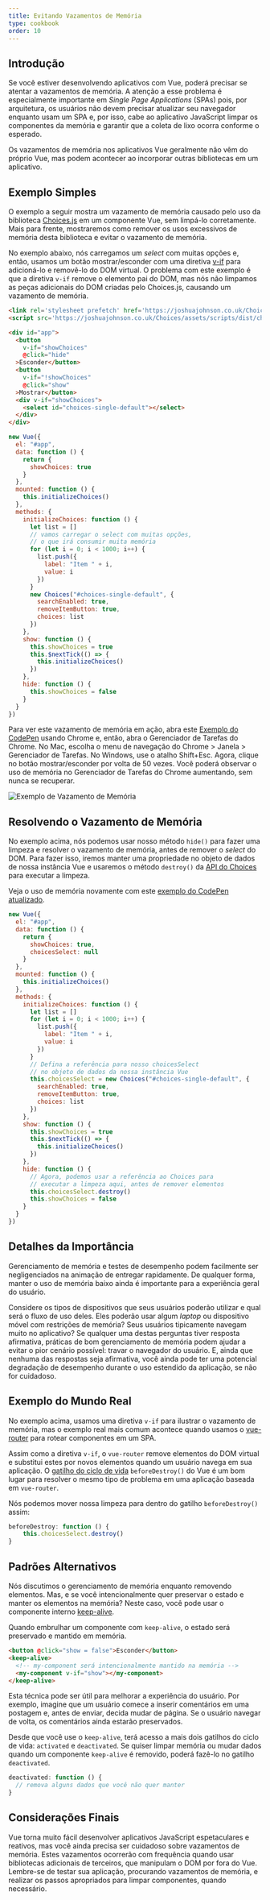 ```yaml
---
title: Evitando Vazamentos de Memória
type: cookbook
order: 10
---
```


## Introdução

Se você estiver desenvolvendo aplicativos com Vue, poderá precisar se atentar a vazamentos de memória. A atenção a esse problema é especialmente importante em _Single Page Applications_ (SPAs) pois, por arquitetura, os usuários não devem precisar atualizar seu navegador enquanto usam um SPA e, por isso, cabe ao aplicativo JavaScript limpar os componentes da memória e garantir que a coleta de lixo ocorra conforme o esperado.

Os vazamentos de memória nos aplicativos Vue geralmente não vêm do próprio Vue, mas podem acontecer ao incorporar outras bibliotecas em um aplicativo.

## Exemplo Simples

O exemplo a seguir mostra um vazamento de memória causado pelo uso da biblioteca [Choices.js](https://github.com/jshjohnson/Choices) em um componente Vue, sem limpá-lo corretamente. Mais para frente, mostraremos como remover os usos excessivos de memória desta biblioteca e evitar o vazamento de memória.

No exemplo abaixo, nós carregamos um _select_ com muitas opções e, então, usamos um botão mostrar/esconder com uma diretiva [v-if](/v2/guide/conditional.html) para adicioná-lo e removê-lo do DOM virtual. O problema com este exemplo é que a diretiva `v-if` remove o elemento pai do DOM, mas nós não limpamos as peças adicionais do DOM criadas pelo Choices.js, causando um vazamento de memória.

```html
<link rel='stylesheet prefetch' href='https://joshuajohnson.co.uk/Choices/assets/styles/css/choices.min.css?version=3.0.3'>
<script src='https://joshuajohnson.co.uk/Choices/assets/scripts/dist/choices.min.js?version=3.0.3'></script>

<div id="app">
  <button
    v-if="showChoices"
    @click="hide"
  >Esconder</button>
  <button
    v-if="!showChoices"
    @click="show"
  >Mostrar</button>
  <div v-if="showChoices">
    <select id="choices-single-default"></select>
  </div>
</div>
```

```js
new Vue({
  el: "#app",
  data: function () {
    return {
      showChoices: true
    }
  },
  mounted: function () {
    this.initializeChoices()
  },
  methods: {
    initializeChoices: function () {
      let list = []
      // vamos carregar o select com muitas opções,
      // o que irá consumir muita memória
      for (let i = 0; i < 1000; i++) {
        list.push({
          label: "Item " + i,
          value: i
        })
      }
      new Choices("#choices-single-default", {
        searchEnabled: true,
        removeItemButton: true,
        choices: list
      })
    },
    show: function () {
      this.showChoices = true
      this.$nextTick(() => {
        this.initializeChoices()
      })
    },
    hide: function () {
      this.showChoices = false
    }
  }
})
```

Para ver este vazamento de memória em ação, abra este [Exemplo do CodePen](https://codepen.io/GuiDevloper/pen/jerMRo) usando Chrome e, então, abra o Gerenciador de Tarefas do Chrome. No Mac, escolha o menu de navegação do Chrome > Janela > Gerenciador de Tarefas. No Windows, use o atalho Shift+Esc. Agora, clique no botão mostrar/esconder por volta de 50 vezes. Você poderá observar o uso de memória no Gerenciador de Tarefas do Chrome aumentando, sem nunca se recuperar.

![Exemplo de Vazamento de Memória](/images/memory-leak-example.png)

## Resolvendo o Vazamento de Memória

No exemplo acima, nós podemos usar nosso método `hide()` para fazer uma limpeza e resolver o vazamento de memória, antes de remover o _select_ do DOM. Para fazer isso, iremos manter uma propriedade no objeto de dados de nossa instância Vue e usaremos o método `destroy()` da [API do Choices](https://github.com/jshjohnson/Choices) para executar a limpeza.

Veja o uso de memória novamente com este [exemplo do CodePen atualizado](https://codepen.io/GuiDevloper/pen/mzEOMQ).

```js
new Vue({
  el: "#app",
  data: function () {
    return {
      showChoices: true,
      choicesSelect: null
    }
  },
  mounted: function () {
    this.initializeChoices()
  },
  methods: {
    initializeChoices: function () {
      let list = []
      for (let i = 0; i < 1000; i++) {
        list.push({
          label: "Item " + i,
          value: i
        })
      }
      // Defina a referência para nosso choicesSelect
      // no objeto de dados da nossa instância Vue
      this.choicesSelect = new Choices("#choices-single-default", {
        searchEnabled: true,
        removeItemButton: true,
        choices: list
      })
    },
    show: function () {
      this.showChoices = true
      this.$nextTick(() => {
        this.initializeChoices()
      })
    },
    hide: function () {
      // Agora, podemos usar a referência ao Choices para
      // executar a limpeza aqui, antes de remover elementos
      this.choicesSelect.destroy()
      this.showChoices = false
    }
  }
})
```

## Detalhes da Importância

Gerenciamento de memória e testes de desempenho podem facilmente ser negligenciados na animação de entregar rapidamente. De qualquer forma, manter o uso de memória baixo ainda é importante para a experiência geral do usuário.

Considere os tipos de dispositivos que seus usuários poderão utilizar e qual será o fluxo de uso deles. Eles poderão usar algum _laptop_ ou dispositivo móvel com restrições de memória? Seus usuários tipicamente navegam muito no aplicativo? Se qualquer uma destas perguntas tiver resposta afirmativa, práticas de bom gerenciamento de memória podem ajudar a evitar o pior cenário possível: travar o navegador do usuário. E, ainda que nenhuma das respostas seja afirmativa, você ainda pode ter uma potencial degradação de desempenho durante o uso estendido da aplicação, se não for cuidadoso.

## Exemplo do Mundo Real

No exemplo acima, usamos uma diretiva `v-if` para ilustrar o vazamento de memória, mas o exemplo real mais comum acontece quando usamos o [vue-router](https://router.vuejs.org/en/) para rotear componentes em um SPA.

Assim como a diretiva `v-if`, o `vue-router` remove elementos do DOM virtual e substitui estes por novos elementos quando um usuário navega em sua aplicação. O [gatilho do ciclo de vida](/v2/guide/instance.html#Lifecycle-Diagram) `beforeDestroy()` do Vue é um bom lugar para resolver o mesmo tipo de problema em uma aplicação baseada em `vue-router`.

Nós podemos mover nossa limpeza para dentro do gatilho `beforeDestroy()` assim:

```js
beforeDestroy: function () {
    this.choicesSelect.destroy()
}
```

## Padrões Alternativos

Nós discutimos o gerenciamento de memória enquanto removendo elementos. Mas, e se você intencionalmente quer preservar o estado e manter os elementos na memória? Neste caso, você pode usar o componente interno [keep-alive](/v2/api/#keep-alive).

Quando embrulhar um componente com `keep-alive`, o estado será preservado e mantido em memória.

```html
<button @click="show = false">Esconder</button>
<keep-alive>
  <!-- my-component será intencionalmente mantido na memória -->
  <my-component v-if="show"></my-component>
</keep-alive>
```

Esta técnica pode ser útil para melhorar a experiência do usuário. Por exemplo, imagine que um usuário comece a inserir comentários em uma postagem e, antes de enviar, decida mudar de página. Se o usuário navegar de volta, os comentários ainda estarão preservados.

Desde que você use o `keep-alive`, terá acesso a mais dois gatilhos do ciclo de vida: `activated` e `deactivated`. Se quiser limpar memória ou mudar dados quando um componente `keep-alive` é removido, poderá fazê-lo no gatilho `deactivated`.

```js
deactivated: function () {
  // remova alguns dados que você não quer manter
}
```

## Considerações Finais

Vue torna muito fácil desenvolver aplicativos JavaScript espetaculares e reativos, mas você ainda precisa ser cuidadoso sobre vazamentos de memória. Estes vazamentos ocorrerão com frequência quando usar bibliotecas adicionais de terceiros, que manipulam o DOM por fora do Vue. Lembre-se de testar sua aplicação, procurando vazamentos de memória, e realizar os passos apropriados para limpar componentes, quando necessário.
